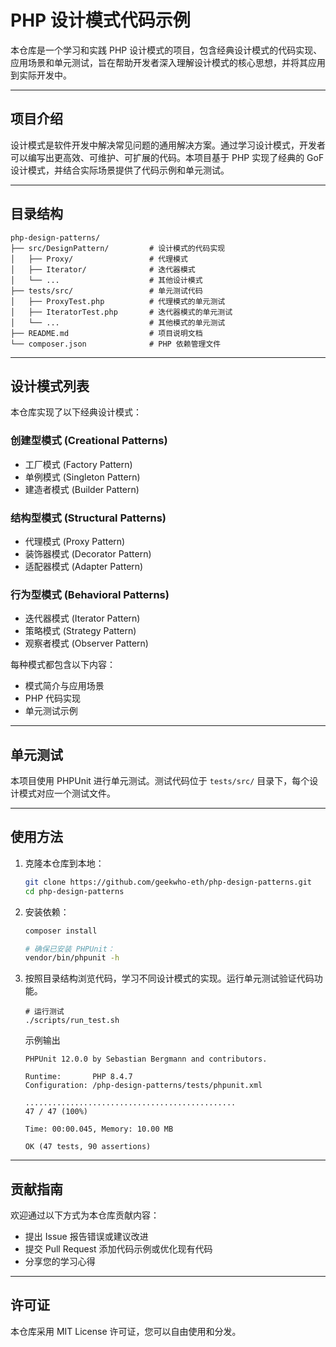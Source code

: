 # PHP 设计模式代码示例

本仓库是一个学习和实践 PHP 设计模式的项目，包含经典设计模式的代码实现、应用场景和单元测试，旨在帮助开发者深入理解设计模式的核心思想，并将其应用到实际开发中。

---

## 项目介绍

设计模式是软件开发中解决常见问题的通用解决方案。通过学习设计模式，开发者可以编写出更高效、可维护、可扩展的代码。本项目基于 PHP 实现了经典的 GoF 设计模式，并结合实际场景提供了代码示例和单元测试。

---

## 目录结构

```
php-design-patterns/
├── src/DesignPattern/         # 设计模式的代码实现
│   ├── Proxy/                 # 代理模式
│   ├── Iterator/              # 迭代器模式
│   └── ...                    # 其他设计模式
├── tests/src/                 # 单元测试代码
│   ├── ProxyTest.php          # 代理模式的单元测试
│   ├── IteratorTest.php       # 迭代器模式的单元测试
│   └── ...                    # 其他模式的单元测试
├── README.md                  # 项目说明文档
└── composer.json              # PHP 依赖管理文件
```

---

## 设计模式列表

本仓库实现了以下经典设计模式：

### 创建型模式 (Creational Patterns)
- 工厂模式 (Factory Pattern)
- 单例模式 (Singleton Pattern)
- 建造者模式 (Builder Pattern)

### 结构型模式 (Structural Patterns)
- 代理模式 (Proxy Pattern)
- 装饰器模式 (Decorator Pattern)
- 适配器模式 (Adapter Pattern)

### 行为型模式 (Behavioral Patterns)
- 迭代器模式 (Iterator Pattern)
- 策略模式 (Strategy Pattern)
- 观察者模式 (Observer Pattern)

每种模式都包含以下内容：
- 模式简介与应用场景
- PHP 代码实现
- 单元测试示例

---

## 单元测试

本项目使用 PHPUnit 进行单元测试。测试代码位于 `tests/src/` 目录下，每个设计模式对应一个测试文件。

---

## 使用方法

1. 克隆本仓库到本地：
   ```bash
   git clone https://github.com/geekwho-eth/php-design-patterns.git
   cd php-design-patterns
   ```

2. 安装依赖：
   ```bash
   composer install
   
   # 确保已安装 PHPUnit：
   vendor/bin/phpunit -h
   ```

3. 按照目录结构浏览代码，学习不同设计模式的实现。运行单元测试验证代码功能。

   ```shell
   # 运行测试
   ./scripts/run_test.sh
   ```

   示例输出

   ```shell
   PHPUnit 12.0.0 by Sebastian Bergmann and contributors.
   
   Runtime:       PHP 8.4.7
   Configuration: /php-design-patterns/tests/phpunit.xml
   
   ...............................................                   47 / 47 (100%)
   
   Time: 00:00.045, Memory: 10.00 MB
   
   OK (47 tests, 90 assertions)
   ```

   

---

## 贡献指南

欢迎通过以下方式为本仓库贡献内容：

- 提出 Issue 报告错误或建议改进
- 提交 Pull Request 添加代码示例或优化现有代码
- 分享您的学习心得

---

## 许可证

本仓库采用 MIT License 许可证，您可以自由使用和分发。
